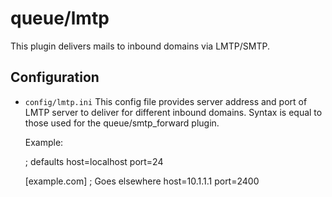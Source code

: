 queue/lmtp
========

This plugin delivers mails to inbound domains via LMTP/SMTP.

Configuration
-------------

* `config/lmtp.ini`
    This config file provides server address and port of LMTP server to deliver for different inbound domains.
    Syntax is equal to those used for the queue/smtp_forward plugin.
    
    Example:

    ; defaults
    host=localhost
    port=24

    [example.com]
    ; Goes elsewhere
    host=10.1.1.1
    port=2400
    
    
